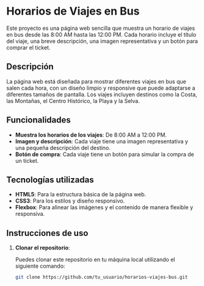 # Horarios de Viajes en Bus

Este proyecto es una página web sencilla que muestra un horario de viajes en bus desde las 8:00 AM hasta las 12:00 PM. Cada horario incluye el título del viaje, una breve descripción, una imagen representativa y un botón para comprar el ticket.

## Descripción

La página web está diseñada para mostrar diferentes viajes en bus que salen cada hora, con un diseño limpio y responsive que puede adaptarse a diferentes tamaños de pantalla. Los viajes incluyen destinos como la Costa, las Montañas, el Centro Histórico, la Playa y la Selva.

## Funcionalidades

- **Muestra los horarios de los viajes**: De 8:00 AM a 12:00 PM.
- **Imagen y descripción**: Cada viaje tiene una imagen representativa y una pequeña descripción del destino.
- **Botón de compra**: Cada viaje tiene un botón para simular la compra de un ticket.

## Tecnologías utilizadas

- **HTML5**: Para la estructura básica de la página web.
- **CSS3**: Para los estilos y diseño responsivo.
- **Flexbox**: Para alinear las imágenes y el contenido de manera flexible y responsiva.
  
## Instrucciones de uso

1. **Clonar el repositorio**:

   Puedes clonar este repositorio en tu máquina local utilizando el siguiente comando:

   ```bash
   git clone https://github.com/tu_usuario/horarios-viajes-bus.git

